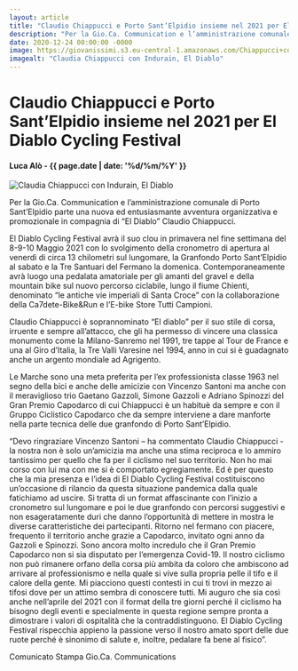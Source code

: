 ```yaml
---
layout: article
title: "Claudio Chiappucci e Porto Sant’Elpidio insieme nel 2021 per El Diablo Cycling Festival"
description: "Per la Gio.Ca. Communication e l’amministrazione comunale di Porto Sant’Elpidio parte una nuova ed entusiasmante avventura organizzativa e promozionale in compagnia di “El Diablo” Claudio Chiappucci."
date: 2020-12-24 00:00:00 -0000
image: https://giovanissimi.s3.eu-central-1.amazonaws.com/Chiappucci+con+Indurain+(1).gif
imagealt: "Claudia Chiappucci con Indurain, El Diablo"
---
```


# Claudio Chiappucci e Porto Sant’Elpidio insieme nel 2021 per El Diablo Cycling Festival

#### Luca Alò - {{ page.date | date: '%d/%m/%Y' }}

![Claudia Chiappucci con Indurain, El Diablo](https://giovanissimi.s3.eu-central-1.amazonaws.com/Chiappucci+con+Indurain+(1).gif)

Per la Gio.Ca. Communication e l’amministrazione comunale di Porto Sant’Elpidio parte una nuova ed entusiasmante avventura organizzativa e promozionale in compagnia di “El Diablo” Claudio Chiappucci.

El Diablo Cycling Festival avrà il suo clou in primavera nel fine settimana del 8-9-10 Maggio 2021 con lo svolgimento della cronometro di apertura al venerdì di circa 13 chilometri sul lungomare, la Granfondo Porto Sant’Elpidio al sabato e la Tre Santuari del Fermano la domenica. Contemporaneamente avrà luogo una pedalata amatoriale per gli amanti del gravel e della mountain bike sul nuovo percorso ciclabile, lungo il fiume Chienti, denominato “le antiche vie imperiali di Santa Croce” con la collaborazione della Ca7dete-Bike&Run e l’E-bike Store Tutti Campioni.

Claudio Chiappucci è soprannominato “El diablo” per il suo stile di corsa, irruente e sempre all’attacco, che gli ha permesso di vincere una classica monumento come la Milano-Sanremo nel 1991, tre tappe al Tour de France e una al Giro d’Italia, la Tre Valli Varesine nel 1994, anno in cui si è guadagnato anche un argento mondiale ad Agrigento.

Le Marche sono una meta preferita per l’ex professionista classe 1963 nel segno della bici e anche delle amicizie con Vincenzo Santoni ma anche con il meraviglioso trio Gaetano Gazzoli, Simone Gazzoli e Adriano Spinozzi del Gran Premio Capodarco di cui Chiappucci è un habituè da sempre e con il Gruppo Ciclistico Capodarco che da sempre interviene a dare manforte nella parte tecnica delle due granfondo di Porto Sant’Elpidio.

“Devo ringraziare Vincenzo Santoni – ha commentato Claudio Chiappucci - la nostra non è solo un’amicizia ma anche una stima reciproca e lo ammiro tantissimo per quello che fa per il ciclismo nel suo territorio. Non ho mai corso con lui ma con me si è comportato egregiamente. Ed è per questo che la mia presenza e l’idea di El Diablo Cycling Festival costituiscono un’occasione di rilancio da questa situazione pandemica dalla quale fatichiamo ad uscire. Si tratta di un format affascinante con l’inizio a cronometro sul lungomare e poi le due granfondo con percorsi suggestivi e non esageratamente duri che danno l’opportunità di mettere in mostra le diverse caratteristiche dei partecipanti. Ritorno nel fermano con piacere, frequento il territorio anche grazie a Capodarco, invitato ogni anno da Gazzoli e Spinozzi. Sono ancora molto incredulo che il Gran Premio Capodarco non si sia disputato per l’emergenza Covid-19. Il nostro ciclismo non può rimanere orfano della corsa più ambita da coloro che ambiscono ad arrivare al professionismo e nella quale si vive sulla propria pelle il tifo e il calore della gente. Mi piacciono questi contesti in cui ti trovi in mezzo ai tifosi dove per un attimo sembra di conoscere tutti. Mi auguro che sia così anche nell’aprile del 2021 con il format della tre giorni perché il ciclismo ha bisogno degli eventi e specialmente in questa regione sempre pronta a dimostrare i valori di ospitalità che la contraddistinguono. El Diablo Cycling Festival rispecchia appieno la passione verso il nostro amato sport delle due ruote perché è sinonimo di salute e, inoltre, pedalare fa bene al fisico”.

Comunicato Stampa Gio.Ca. Communications